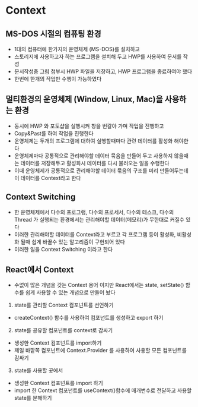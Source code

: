 # Context

## MS-DOS 시절의 컴퓨팅 환경

- 1대의 컴퓨터에 한가지의 운영체제 (MS-DOS)를 설치하고
- 스토리지에 사용하고자 하는 프로그램을 설치해 두고 HWP를 사용하여 문서를 작성
- 문서작성중 그림 첨부시 HWP 파일을 저장하고, HWP 프로그램을 종료하여야 했다
- 한번에 한개의 작업만 수행이 가능하였다

## 멀티환경의 운영체제 (Window, Linux, Mac)을 사용하는 환경

- 동시에 HWP 와 포토샵을 실행시켜 창을 번갈아 가며 작업을 진행하고
- Copy&Past를 하여 작업을 진행한다
- 운영체제는 두개의 프로그램에 대하여 실행할때마다 관련 데이터를 활성화 해야한다
- 운영체제마다 공통적으로 관리해야할 데이터 묶음을 만들어 두고 사용하지 않을때는 데이터를 저장해두고
  활성화시 데이터를 다시 불러오는 일을 수행한다
- 이때 운영체제가 공통적으로 관리해야할 데이터 묶음의 구조를 미리 만들어두는데 이 데이터를 Context라고 한다

## Context Switching

- 한 운영체제에서 다수의 프로그램, 다수의 프로세서, 다수의 테스크, 다수의 Thread 가 실행되는 환경에서는
  관리해야할 데이터(메모리)가 무한대로 커질수 있다
- 이러한 관리해야할 데이터를 Context라고 부르고 각 프로그램 등이 활성화, 비활성화 될때 쉽게 바꿀수 있는 알고리즘이 구현되어 있다
- 이러한 일을 Context Switching 이라고 한다

## React에서 Context

- 수없이 많은 개념을 갖는 Context 용어 이지만 React에서는 state, setState() 함수를 쉽게 사용할 수 있는 개념으로 만들어 놨다

1. state를 관리할 Context 컴포넌트를 선언하기

- createContext() 함수를 사용하여 컴포넌트를 생성하고 export 하기

2. state를 공유할 컴포넌트를 context로 감싸기

- 생성한 Context 컴포넌트를 import하기
- 제일 바깥쪽 컴포넌트에 Context.Provider 를 사용하여 사용할 모든 컴포넌트를 감싸기

3. state를 사용할 곳에서

- 생성한 Context 컴포넌트를 import 하기
- import 한 Context 컴포넌트를 useContext()함수에 매개변수로 전달하고 사용할 state를 분해하기

